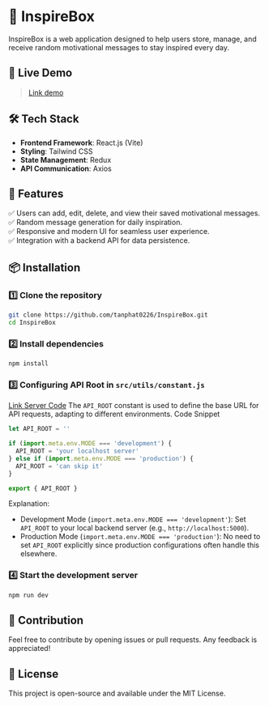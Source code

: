 # 🌟 InspireBox

InspireBox is a web application designed to help users store, manage, and receive random motivational messages to stay inspired every day.  

## 🚀 Live Demo  
> [Link demo](https://inspire-box.vercel.app/)

## 🛠️ Tech Stack 

- **Frontend Framework**: React.js (Vite)  
- **Styling**: Tailwind CSS  
- **State Management**: Redux
- **API Communication**: Axios  

## 🎯 Features  

✅ Users can add, edit, delete, and view their saved motivational messages.  
✅ Random message generation for daily inspiration.  
✅ Responsive and modern UI for seamless user experience.  
✅ Integration with a backend API for data persistence.  

## 📦 Installation
### 1️⃣ Clone the repository
```bash
git clone https://github.com/tanphat0226/InspireBox.git
cd InspireBox
```
### 2️⃣ Install dependencies
```bash
npm install
```
### 3️⃣ Configuring API Root in `src/utils/constant.js`
[Link Server Code](https://github.com/tanphat0226/message_box_be)
The `API_ROOT` constant is used to define the base URL for API requests, adapting to different environments.
Code Snippet

```javascript
let API_ROOT = ''

if (import.meta.env.MODE === 'development') {
  API_ROOT = 'your localhost server'
} else if (import.meta.env.MODE === 'production') {
  API_ROOT = 'can skip it'
}

export { API_ROOT }
```
Explanation:
  * Development Mode (`import.meta.env.MODE === 'development'`):
    Set `API_ROOT` to your local backend server (e.g., `http://localhost:5000`).
  * Production Mode (`import.meta.env.MODE === 'production'`):
    No need to set `API_ROOT` explicitly since production configurations often handle this elsewhere.

### 4️⃣ Start the development server
```bash
npm run dev
```
## 🤝 Contribution
Feel free to contribute by opening issues or pull requests. Any feedback is appreciated!

## 📄 License
This project is open-source and available under the MIT License.
